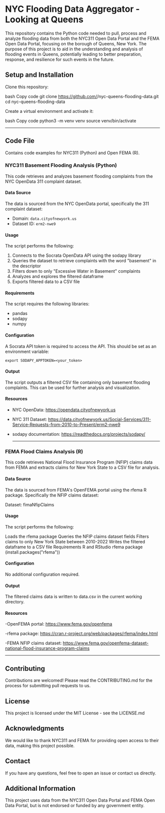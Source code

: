 # NYC Flooding Data Aggregator - Looking at Queens

This repository contains the Python code needed to pull, process and analyze flooding data from both the NYC311 Open Data Portal and the FEMA Open Data Portal, focusing on the borough of Queens, New York. The purpose of this project is to aid in the understanding and analysis of flooding events in Queens, potentially leading to better preparation, response, and resilience for such events in the future.
  
## Setup and Installation
Clone this repository:

bash
Copy code
git clone https://github.com/<your-username>/nyc-queens-flooding-data.git
cd nyc-queens-flooding-data

Create a virtual environment and activate it:

bash
Copy code
python3 -m venv venv
source venv/bin/activate

***
## Code File 
Contains code examples for NYC311 (Python) and Open FEMA (R). 


### NYC311 Basement Flooding Analysis (Python)

This code retrieves and analyzes basement flooding complaints from the NYC OpenData 311 complaint dataset.

#### Data Source

The data is sourced from the NYC OpenData portal, specifically the 311 complaint dataset:

- Domain: `data.cityofnewyork.us`
- Dataset ID: `erm2-nwe9`

#### Usage

The script performs the following:

1. Connects to the Socrata OpenData API using the sodapy library
2. Queries the dataset to retrieve complaints with the word "basement" in the descriptor
3. Filters down to only "Excessive Water in Basement" complaints 
4. Analyzes and explores the filtered dataframe
5. Exports filtered data to a CSV file

#### Requirements

The script requires the following libraries:

- pandas 
- sodapy
- numpy

#### Configuration

A Socrata API token is required to access the API. This should be set as an environment variable:

```
export SODAPY_APPTOKEN=<your_token>
```

#### Output

The script outputs a filtered CSV file containing only basement flooding complaints. This can be used for further analysis and visualization.

#### Resources

- NYC OpenData: https://opendata.cityofnewyork.us
- NYC 311 Dataset: https://data.cityofnewyork.us/Social-Services/311-Service-Requests-from-2010-to-Present/erm2-nwe9
- sodapy documentation: https://readthedocs.org/projects/sodapy/

  ***

### FEMA Flood Claims Analysis (R) 
This code retrieves National Flood Insurance Program (NFIP) claims data from FEMA and extracts claims for New York State to a CSV file for analysis.

#### Data Source
The data is sourced from FEMA's OpenFEMA portal using the rfema R package. Specifically the NFIP claims dataset:

Dataset: fimaNfipClaims
#### Usage
The script performs the following:

Loads the rfema package
Queries the NFIP claims dataset fields
Filters claims to only New York State between 2010-2022
Writes the filtered dataframe to a CSV file
Requirements
R and RStudio
rfema package (install.packages("rfema"))
#### Configuration
No additional configuration required.

#### Output
The filtered claims data is written to data.csv in the current working directory.

#### Resources
-OpenFEMA portal: https://www.fema.gov/openfema

-rfema package: https://cran.r-project.org/web/packages/rfema/index.html

-FEMA NFIP claims dataset: https://www.fema.gov/openfema-dataset-national-flood-insurance-program-claims

***
## Contributing
Contributions are welcomed! Please read the CONTRIBUTING.md for the process for submitting pull requests to us.

## License
This project is licensed under the MIT License - see the LICENSE.md 

## Acknowledgments
We would like to thank NYC311 and FEMA for providing open access to their data, making this project possible.

## Contact
If you have any questions, feel free to open an issue or contact us directly.

## Additional Information
This project uses data from the NYC311 Open Data Portal and FEMA Open Data Portal, but is not endorsed or funded by any government entity.


